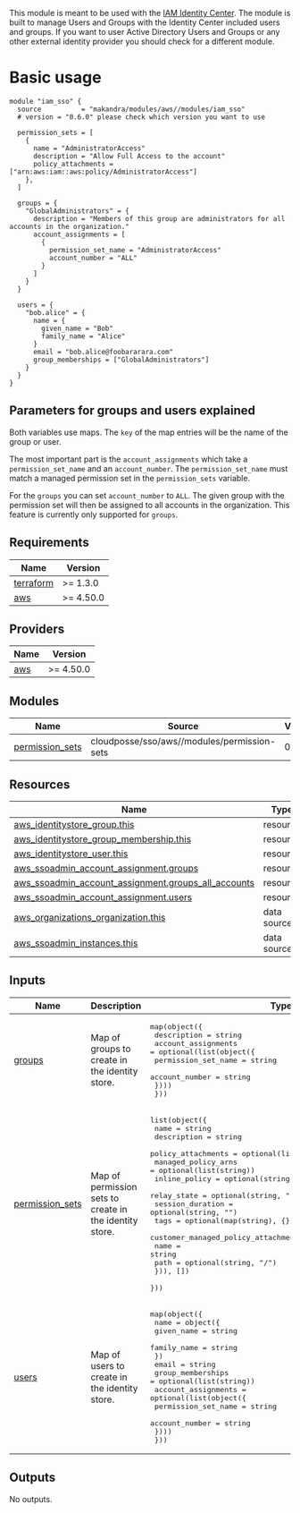 This module is meant to be used with the [IAM Identity Center](https://aws.amazon.com/iam/identity-center/). The module is built to manage Users and Groups with the Identity Center included users and groups. If you want to user Active Directory Users and Groups or any other external identity provider you should check for a different module.

# Basic usage

```hcl
module "iam_sso" {
  source          = "makandra/modules/aws//modules/iam_sso"
  # version = "0.6.0" please check which version you want to use

  permission_sets = [
    {
      name = "AdministratorAccess"
      description = "Allow Full Access to the account"
      policy_attachments = ["arn:aws:iam::aws:policy/AdministratorAccess"]
    },
  ]

  groups = {
    "GlobalAdministrators" = {
      description = "Members of this group are administrators for all accounts in the organization."
      account_assignments = [
        {
          permission_set_name = "AdministratorAccess"
          account_number = "ALL"
        }
      ]
    }
  }

  users = {
    "bob.alice" = {
      name = {
        given_name = "Bob"
        family_name = "Alice"
      }
      email = "bob.alice@foobararara.com"
      group_memberships = ["GlobalAdministrators"]
    }
  }
}
```

## Parameters for groups and users explained

Both variables use maps. The `key` of the map entries will be the name of the group or user.

The most important part is the `account_assignments` which take a `permission_set_name` and an `account_number`. The `permission_set_name` must match a managed permission set in the `permission_sets` variable.

For the `groups` you can set `account_number` to `ALL`. The given group with the permission set will then be assigned to all accounts in the organization. This feature is currently only supported for `groups`.

<!-- BEGINNING OF PRE-COMMIT-TERRAFORM DOCS HOOK -->
## Requirements

| Name | Version |
|------|---------|
| <a name="requirement_terraform"></a> [terraform](#requirement\_terraform) | >= 1.3.0 |
| <a name="requirement_aws"></a> [aws](#requirement\_aws) | >= 4.50.0 |

## Providers

| Name | Version |
|------|---------|
| <a name="provider_aws"></a> [aws](#provider\_aws) | >= 4.50.0 |

## Modules

| Name | Source | Version |
|------|--------|---------|
| <a name="module_permission_sets"></a> [permission\_sets](#module\_permission\_sets) | cloudposse/sso/aws//modules/permission-sets | 0.7.1 |

## Resources

| Name | Type |
|------|------|
| [aws_identitystore_group.this](https://registry.terraform.io/providers/hashicorp/aws/latest/docs/resources/identitystore_group) | resource |
| [aws_identitystore_group_membership.this](https://registry.terraform.io/providers/hashicorp/aws/latest/docs/resources/identitystore_group_membership) | resource |
| [aws_identitystore_user.this](https://registry.terraform.io/providers/hashicorp/aws/latest/docs/resources/identitystore_user) | resource |
| [aws_ssoadmin_account_assignment.groups](https://registry.terraform.io/providers/hashicorp/aws/latest/docs/resources/ssoadmin_account_assignment) | resource |
| [aws_ssoadmin_account_assignment.groups_all_accounts](https://registry.terraform.io/providers/hashicorp/aws/latest/docs/resources/ssoadmin_account_assignment) | resource |
| [aws_ssoadmin_account_assignment.users](https://registry.terraform.io/providers/hashicorp/aws/latest/docs/resources/ssoadmin_account_assignment) | resource |
| [aws_organizations_organization.this](https://registry.terraform.io/providers/hashicorp/aws/latest/docs/data-sources/organizations_organization) | data source |
| [aws_ssoadmin_instances.this](https://registry.terraform.io/providers/hashicorp/aws/latest/docs/data-sources/ssoadmin_instances) | data source |

## Inputs

| Name | Description | Type | Default | Required |
|------|-------------|------|---------|:--------:|
| <a name="input_groups"></a> [groups](#input\_groups) | Map of groups to create in the identity store. | <pre>map(object({<br/>    description = string<br/>    account_assignments = optional(list(object({<br/>      permission_set_name = string<br/>      account_number      = string<br/>    })))<br/>  }))</pre> | `{}` | no |
| <a name="input_permission_sets"></a> [permission\_sets](#input\_permission\_sets) | Map of permission sets to create in the identity store. | <pre>list(object({<br/>    name                = string<br/>    description         = string<br/>    policy_attachments  = optional(list(string), [])<br/>    managed_policy_arns = optional(list(string))<br/>    inline_policy       = optional(string, "")<br/>    relay_state         = optional(string, "")<br/>    session_duration    = optional(string, "")<br/>    tags                = optional(map(string), {})<br/>    customer_managed_policy_attachments = optional(list(object({<br/>      name = string<br/>      path = optional(string, "/")<br/>    })), [])<br/>  }))</pre> | `[]` | no |
| <a name="input_users"></a> [users](#input\_users) | Map of users to create in the identity store. | <pre>map(object({<br/>    name = object({<br/>      given_name  = string<br/>      family_name = string<br/>    })<br/>    email             = string<br/>    group_memberships = optional(list(string))<br/>    account_assignments = optional(list(object({<br/>      permission_set_name = string<br/>      account_number      = string<br/>    })))<br/>  }))</pre> | `{}` | no |

## Outputs

No outputs.
<!-- END OF PRE-COMMIT-TERRAFORM DOCS HOOK -->
